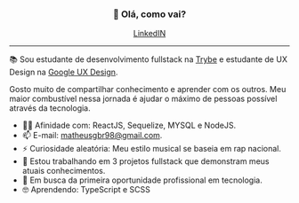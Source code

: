 <h3 align="center">👋 Olá, como vai? </h3>
<p align="center">
  <a href="https://www.linkedin.com/in/matheusgb/">LinkedIN</a>
</p>

---
📚 Sou estudante de desenvolvimento fullstack na <a href="https://www.betrybe.com">Trybe</a> e estudante de UX Design na <a href="https://www.coursera.org/professional-certificates/google-ux-design">Google UX Design</a>. 

Gosto muito de compartilhar conhecimento e aprender com os outros. Meu maior combustível nessa jornada é ajudar o máximo de pessoas possível através da tecnologia.

- 🧑‍💻 Afinidade com: ReactJS, Sequelize, MYSQL e NodeJS.
- 📫 E-mail: matheusgbr98@gmail.com.
- ⚡ Curiosidade aleatória: Meu estilo musical se baseia em rap nacional.
- 🔭 Estou trabalhando em 3 projetos fullstack que demonstram meus atuais conhecimentos.
- 🚀 Em busca da primeira oportunidade profissional em tecnologia.
- 🤓 Aprendendo: TypeScript e SCSS
